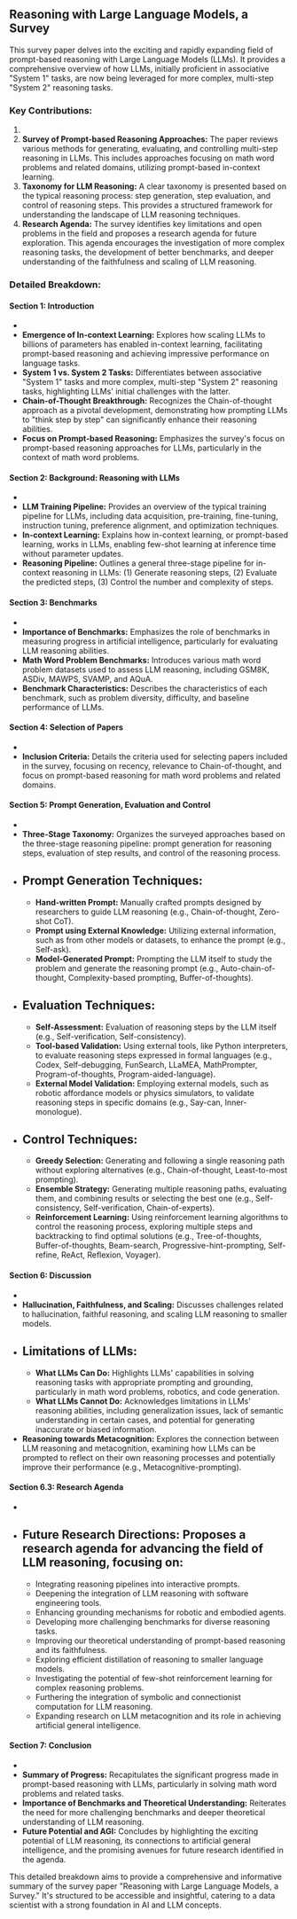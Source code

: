## Reasoning with Large Language Models, a Survey

This survey paper delves into the exciting and rapidly expanding field of prompt-based reasoning with Large Language Models (LLMs). It provides a comprehensive overview of how LLMs, initially proficient in associative "System 1" tasks, are now being leveraged for more complex, multi-step "System 2" reasoning tasks.

### Key Contributions:

1. 
2. **Survey of Prompt-based Reasoning Approaches:** The paper reviews various methods for generating, evaluating, and controlling multi-step reasoning in LLMs. This includes approaches focusing on math word problems and related domains, utilizing prompt-based in-context learning.
3. **Taxonomy for LLM Reasoning:**  A clear taxonomy is presented based on the typical reasoning process: step generation, step evaluation, and control of reasoning steps. This provides a structured framework for understanding the landscape of LLM reasoning techniques.
4. **Research Agenda:** The survey identifies key limitations and open problems in the field and proposes a research agenda for future exploration. This agenda encourages the investigation of more complex reasoning tasks, the development of better benchmarks, and deeper understanding of the faithfulness and scaling of LLM reasoning.

### Detailed Breakdown:

#### Section 1: Introduction

- 
- **Emergence of In-context Learning:**  Explores how scaling LLMs to billions of parameters has enabled in-context learning, facilitating prompt-based reasoning and achieving impressive performance on language tasks.
- **System 1 vs. System 2 Tasks:** Differentiates between associative "System 1" tasks and more complex, multi-step "System 2" reasoning tasks, highlighting LLMs' initial challenges with the latter.
- **Chain-of-Thought Breakthrough:**  Recognizes the Chain-of-thought approach as a pivotal development, demonstrating how prompting LLMs to "think step by step" can significantly enhance their reasoning abilities.
- **Focus on Prompt-based Reasoning:**  Emphasizes the survey's focus on prompt-based reasoning approaches for LLMs, particularly in the context of math word problems.

#### Section 2: Background: Reasoning with LLMs

- 
- **LLM Training Pipeline:**  Provides an overview of the typical training pipeline for LLMs, including data acquisition, pre-training, fine-tuning, instruction tuning, preference alignment, and optimization techniques.
- **In-context Learning:**  Explains how in-context learning, or prompt-based learning, works in LLMs, enabling few-shot learning at inference time without parameter updates.
- **Reasoning Pipeline:**  Outlines a general three-stage pipeline for in-context reasoning in LLMs: (1) Generate reasoning steps, (2) Evaluate the predicted steps, (3) Control the number and complexity of steps.

#### Section 3: Benchmarks

- 
- **Importance of Benchmarks:** Emphasizes the role of benchmarks in measuring progress in artificial intelligence, particularly for evaluating LLM reasoning abilities.
- **Math Word Problem Benchmarks:**  Introduces various math word problem datasets used to assess LLM reasoning, including GSM8K, ASDiv, MAWPS, SVAMP, and AQuA.
- **Benchmark Characteristics:**  Describes the characteristics of each benchmark, such as problem diversity, difficulty, and baseline performance of LLMs.

#### Section 4: Selection of Papers

- 
- **Inclusion Criteria:**  Details the criteria used for selecting papers included in the survey, focusing on recency, relevance to Chain-of-thought, and focus on prompt-based reasoning for math word problems and related domains.

#### Section 5: Prompt Generation, Evaluation and Control

- 
- **Three-Stage Taxonomy:**  Organizes the surveyed approaches based on the three-stage reasoning pipeline: prompt generation for reasoning steps, evaluation of step results, and control of the reasoning process.
- **Prompt Generation Techniques:**
  - 
  - **Hand-written Prompt:**  Manually crafted prompts designed by researchers to guide LLM reasoning (e.g., Chain-of-thought, Zero-shot CoT).
  - **Prompt using External Knowledge:**  Utilizing external information, such as from other models or datasets, to enhance the prompt (e.g., Self-ask).
  - **Model-Generated Prompt:**  Prompting the LLM itself to study the problem and generate the reasoning prompt (e.g., Auto-chain-of-thought, Complexity-based prompting, Buffer-of-thoughts).
- **Evaluation Techniques:**
  - 
  - **Self-Assessment:**  Evaluation of reasoning steps by the LLM itself (e.g., Self-verification, Self-consistency).
  - **Tool-based Validation:**  Using external tools, like Python interpreters, to evaluate reasoning steps expressed in formal languages (e.g., Codex, Self-debugging, FunSearch, LLaMEA, MathPrompter, Program-of-thoughts, Program-aided-language).
  - **External Model Validation:**  Employing external models, such as robotic affordance models or physics simulators, to validate reasoning steps in specific domains (e.g., Say-can, Inner-monologue).
- **Control Techniques:**
  - 
  - **Greedy Selection:**  Generating and following a single reasoning path without exploring alternatives (e.g., Chain-of-thought, Least-to-most prompting).
  - **Ensemble Strategy:**  Generating multiple reasoning paths, evaluating them, and combining results or selecting the best one (e.g., Self-consistency, Self-verification, Chain-of-experts).
  - **Reinforcement Learning:**  Using reinforcement learning algorithms to control the reasoning process, exploring multiple steps and backtracking to find optimal solutions (e.g., Tree-of-thoughts, Buffer-of-thoughts, Beam-search, Progressive-hint-prompting, Self-refine, ReAct, Reflexion, Voyager).

#### Section 6: Discussion

- 
- **Hallucination, Faithfulness, and Scaling:**  Discusses challenges related to hallucination, faithful reasoning, and scaling LLM reasoning to smaller models.
- **Limitations of LLMs:**
  - 
  - **What LLMs Can Do:**  Highlights LLMs' capabilities in solving reasoning tasks with appropriate prompting and grounding, particularly in math word problems, robotics, and code generation.
  - **What LLMs Cannot Do:**  Acknowledges limitations in LLMs' reasoning abilities, including generalization issues, lack of semantic understanding in certain cases, and potential for generating inaccurate or biased information.
- **Reasoning towards Metacognition:** Explores the connection between LLM reasoning and metacognition, examining how LLMs can be prompted to reflect on their own reasoning processes and potentially improve their performance (e.g., Metacognitive-prompting).

#### Section 6.3: Research Agenda

- 
- **Future Research Directions:**  Proposes a research agenda for advancing the field of LLM reasoning, focusing on:
  - 
  - Integrating reasoning pipelines into interactive prompts.
  - Deepening the integration of LLM reasoning with software engineering tools.
  - Enhancing grounding mechanisms for robotic and embodied agents.
  - Developing more challenging benchmarks for diverse reasoning tasks.
  - Improving our theoretical understanding of prompt-based reasoning and its faithfulness.
  - Exploring efficient distillation of reasoning to smaller language models.
  - Investigating the potential of few-shot reinforcement learning for complex reasoning problems.
  - Furthering the integration of symbolic and connectionist computation for LLM reasoning.
  - Expanding research on LLM metacognition and its role in achieving artificial general intelligence.

#### Section 7: Conclusion

- 
- **Summary of Progress:**  Recapitulates the significant progress made in prompt-based reasoning with LLMs, particularly in solving math word problems and related tasks.
- **Importance of Benchmarks and Theoretical Understanding:**  Reiterates the need for more challenging benchmarks and deeper theoretical understanding of LLM reasoning.
- **Future Potential and AGI:**  Concludes by highlighting the exciting potential of LLM reasoning, its connections to artificial general intelligence, and the promising avenues for future research identified in the agenda.

This detailed breakdown aims to provide a comprehensive and informative summary of the survey paper "Reasoning with Large Language Models, a Survey." It's structured to be accessible and insightful, catering to a data scientist with a strong foundation in AI and LLM concepts.
